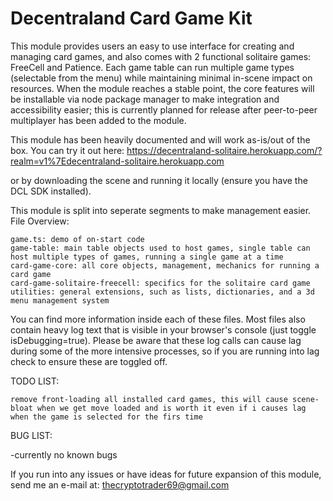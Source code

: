 # Decentraland Card Game Kit

This module provides users an easy to use interface for creating and managing card games, and also comes with 2 functional solitaire games: FreeCell and Patience. Each game table can run multiple game types (selectable from the menu) while maintaining minimal in-scene impact on resources. When the module reaches a stable point, the core features will be installable via node package manager to make integration and accessibility easier; this is currently planned for release after peer-to-peer multiplayer has been added to the module.

This module has been heavily documented and will work as-is/out of the box. You can try it out here:
https://decentraland-solitaire.herokuapp.com/?realm=v1%7Edecentraland-solitaire.herokuapp.com

or by downloading the scene and running it locally (ensure you have the DCL SDK installed).

This module is split into seperate segments to make management easier.
File Overview:

	game.ts: demo of on-start code
  	game-table: main table objects used to host games, single table can host multiple types of games, running a single game at a time
  	card-game-core: all core objects, management, mechanics for running a card game 
	card-game-solitaire-freecell: specifics for the solitaire card game
  	utilities: general extensions, such as lists, dictionaries, and a 3d menu management system

You can find more information inside each of these files. Most files also contain heavy log text that is visible in your browser's console (just toggle isDebugging=true). Please be aware that these log calls can cause lag during some of the more intensive processes, so if you are running into lag check to ensure these are toggled off.

TODO LIST:

	remove front-loading all installed card games, this will cause scene-bloat when we get move loaded and is worth it even if i causes lag when the game is selected for the firs time
	
BUG LIST:

-currently no known bugs

If you run into any issues or have ideas for future expansion of this module, send me an e-mail at: 
  thecryptotrader69@gmail.com
